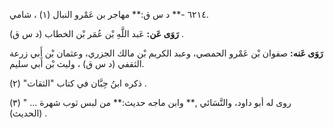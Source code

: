 ٦٢١٤ -** د س ق:** مهاجر بن عَمْرو النبال (١) ، شامي.

**رَوَى عَن:** عَبد اللَّهِ بْن عُمَر بْن الخطاب (د س ق) .

**رَوَى عَنه:** صفوان بْن عَمْرو الحمصي، وعبد الكريم بْن مالك الجزري، وعثمان بْن أَبي زرعة الثقفي (د س ق) ، وليث بْن أَبي سليم.

ذكره ابنُ حِبَّان في كتاب "الثقات" (٢) .

روى له أبو داود، والنَّسَائي ,** وابن ماجه حديث:** من لبس ثوب شهرة ... " (٣) (الحديث) .